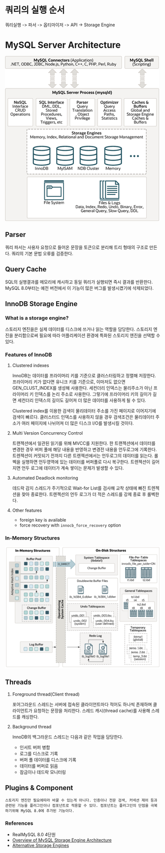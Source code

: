 # 쿼리의 실행 순서

쿼리실행 -> 파서 -> 옵티마이저 -> API -> Storage Engine
# MySQL Server Architecture

![MySQL Server Architecture](/individual/younghch/images/mysql-architecture.png)

## Parser

쿼리 파서는 사용자 요청으로 들어온 문장을 토큰으로 분리해 트리 형태의 구조로 만든다. 쿼리의 기본 문법 오류를 검증한다.

## Query Cache

SQL의 실행결과를 메모리에 캐시하고 동일 쿼리가 실행되면 즉시 결과를 반환한다. MySQL 8.0부터는 예전 버전에서 이 기능이 많은 버그를 발생시켰기에 삭제되었다.

## InnoDB Storage Engine


### What is a storage engine?
    
스토리지 엔진을은 실제 데이터를 디스크에 쓰거나 읽는 역할을 담당한다. 스토리지 엔진을 분리함으로써 필요에 따라 어플리케이션 환경에 특화된 스토리지 엔진을 선택할 수 있다. 

### Features of InnoDB

1. Clustered indexes

    InnoDB는 데이터를 프라이머리 키를 기준으로 클러스터링하고 정렬해 저장한다. 프라이머리 키가 없다면 유니크 키를 기준으로, 이마저도 없으면 GEN_CLUST_INDEX를 생성해 사용한다. 세컨더리 인덱스는 물리주소가 아닌 프라이머리 키 인덱스를 논리 주소로 사용한다. 그렇기에 프라이머리 키의 길이가 길면 세컨더리 인덱스의 길이도 길어져 더 많은 데이터를 사용하게 될 수 있다.
    
    Clustered index를 이용한 검색이 물리데이터 주소를 가진 페이지로 이어지기에 검색이 빠르다. 클러스터드 인덱스를 사용하지 않을 경우 검색조건은 물리데이터 주소가 여러 페이지에 나뉘어져 더 많은 디스크 I/O를 발생시킬 것이다. 

1. Multi Version Concurrency Control

    트랜젝션에서 일관된 읽기를 위해 MVCC를 지원한다. 한 트랜젝션에서 데이터를 변경한 경우 버퍼 풀에 해당 내용을 반영하고 변경전 내용을 언두로그에 기록한다. 트렌젝션이 커밋되기 전까지 다른 트렌젝션에서는 언두로그의 데이터를 읽는다. 롤벡을 실행하면 언두영역에 있는 데이터를 버퍼풀로 다시 복구한다. 트렌젝션이 길어지면 언두 로그에 데이터가 계속 쌓이는 문제가 발생할 수 있다. 

1. Automated Deadlock monitoring

    데드락 감지 스레드가 주기적으로 Wait-for List를 검사해 교착 상태에 빠진 트렌젝션을 찾아 종료한다. 트렌젝션의 언두 로그가 더 적은 스레드를 강제 종료 후 롤벡한다. 

1. Other features
    - foreign key is available
    - force recovery with `innocb_force_recovery` option
### In-Memory Structures
![innodb-memory-architecture](/individual/younghch/images/innodb-memory-architecture.png)

## Threads

1. Foreground thread(Client thread)

    포어그라운드 스레드는 서버에 접속된 클라이언트마다 적어도 하나씩 존재하며 클라이언트가 요청하는 문장을 처리한다. 스레드 캐시(thread cache)를 사용해 스레드를 캐싱한다.

2. Background thread

    InnoDB의 백그라운드 스레드는 다음과 같은 작업을 담당한다.
    - 인서트 버퍼 병합
    - 로그를 디스크로 기록
    - 버퍼 풀 데이터를 디스크에 기록
    - 데이터를 버퍼로 읽음
    - 잠금이나 데드락 모니터링

## Plugins & Component

    스토리지 엔진만 필요에따라 바꿀 수 있는게 아니다. 인증이나 전문 검색, 커넥션 제어 등과 관련된 기능을 플러그인이나 컴포넌트로 적용할 수 있다. 컴포넌트는 플러그인의 단점을 극복하기위해 MySQL 8.0에 추가된 기능이다.


### References
- RealMySQL 8.0 4단원
- [Overview of MySQL Storage Engine Architecture
](https://dev.mysql.com/doc/refman/8.0/en/pluggable-storage-overview.html)
- [Alternative Storage Engines
](https://dev.mysql.com/doc/refman/8.0/en/storage-engines.html)